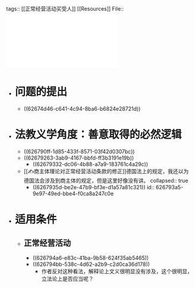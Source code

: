 tags:: [[正常经营活动买受人]] [[Resources]]
File:: ![《民法典物权编(草案)》中的“正常经营买受人规则”_纪海龙.pdf](../assets/《民法典物权编(草案)》中的“正常经营买受人规则”_纪海龙_1650903132213_0.pdf)

- # 问题的提出
	- ((62674d46-c641-4c94-8ba6-b6824e28721d))
- # 法教义学角度：善意取得的必然逻辑
	- ((626790ff-1d85-433f-8571-03f42d0307bc))
	- ((62679263-3ab9-4167-bbfd-ff3b3191e19b))
		- ((62679332-dc06-4b88-a7a9-183761c4a29c))
	- [[✍️商主体理论对正常经营活动条款的修正]]德国法上的规定，我还以为德国法会涉及到商主体的规定，但是这里好像没有讲。
	  collapsed:: true
		- ((6267935d-be2e-47b9-bf3e-d1a57a81c321))
		  id:: 626793a5-9e97-49ed-bbe4-f0ca8a247c0e
- # 适用条件
	- ## 正常经营活动
		- ((626794a6-e83c-41ba-9b58-624f35ab5465))
		- ((626794bb-538c-4d62-a2b9-c2d0ca36d178))
			- 作者反对这种看法，解释论上文义很明显没有涉及，这个很明显，立法论上是否应当呢？